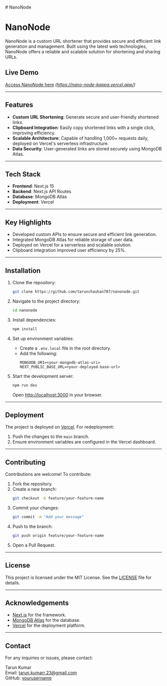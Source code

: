 #   N a n o N o d e 
# NanoNode

NanoNode is a custom URL shortener that provides secure and efficient link generation and management. Built using the latest web technologies, NanoNode offers a reliable and scalable solution for shortening and sharing URLs.

## Live Demo

[Access NanoNode here](#) *(https://nano-node-kappa.vercel.app/)*

---

## Features

- **Custom URL Shortening**: Generate secure and user-friendly shortened links.
- **Clipboard Integration**: Easily copy shortened links with a single click, improving efficiency.
- **Scalable Architecture**: Capable of handling 1,000+ requests daily, deployed on Vercel's serverless infrastructure.
- **Data Security**: User-generated links are stored securely using MongoDB Atlas.

---

## Tech Stack

- **Frontend**: Next.js 15
- **Backend**: Next.js API Routes
- **Database**: MongoDB Atlas
- **Deployment**: Vercel

---

## Key Highlights

- Developed custom APIs to ensure secure and efficient link generation.
- Integrated MongoDB Atlas for reliable storage of user data.
- Deployed on Vercel for a serverless and scalable solution.
- Clipboard integration improved user efficiency by 25%.

---

## Installation

1. Clone the repository:
   ```bash
   git clone https://github.com/tarunchauhan707/nanonode.git
   ```

2. Navigate to the project directory:
   ```bash
   cd nanonode
   ```

3. Install dependencies:
   ```bash
   npm install
   ```

4. Set up environment variables:
   - Create a `.env.local` file in the root directory.
   - Add the following:
     ```env
     MONGODB_URI=<your-mongodb-atlas-uri>
     NEXT_PUBLIC_BASE_URL=<your-deployed-base-url>
     ```

5. Start the development server:
   ```bash
   npm run dev
   ```
   Open [http://localhost:3000](http://localhost:3000) in your browser.

---

## Deployment

The project is deployed on [Vercel](https://vercel.com/). For redeployment:

1. Push the changes to the `main` branch.
2. Ensure environment variables are configured in the Vercel dashboard.

---

## Contributing

Contributions are welcome! To contribute:

1. Fork the repository.
2. Create a new branch:
   ```bash
   git checkout -b feature/your-feature-name
   ```
3. Commit your changes:
   ```bash
   git commit -m "Add your message"
   ```
4. Push to the branch:
   ```bash
   git push origin feature/your-feature-name
   ```
5. Open a Pull Request.

---

## License

This project is licensed under the MIT License. See the [LICENSE](LICENSE) file for details.

---

## Acknowledgements

- [Next.js](https://nextjs.org/) for the framework.
- [MongoDB Atlas](https://www.mongodb.com/cloud/atlas) for the database.
- [Vercel](https://vercel.com/) for the deployment platform.

---

## Contact

For any inquiries or issues, please contact:

Tarun Kumar  
Email: [tarun.kumarr.23@gmail.com](mailto:tarun.kumarr.23@gmail.com.com)   
GitHub: [yourusername](https://github.com/tarunchauhan07)

 
 

